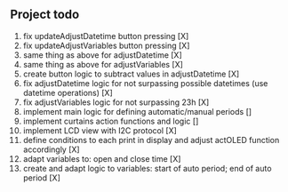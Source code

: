 ## Project todo
1. fix updateAdjustDatetime button pressing [X]
1. fix updateAdjustVariables button pressing [X]
1. same thing as above for adjustDatetime [X]
1. same thing as above for adjustVariables [X]
1. create button logic to subtract values in adjustDatetime [X] 
1. fix adjustDatetime logic for not surpassing possible datetimes (use datetime operations) [X]
1. fix adjustVariables logic for not surpassing 23h [X]
1. implement main logic for defining automatic/manual periods []
1. implement curtains action functions and logic []
1. implement LCD view with I2C protocol [X]
1. define conditions to each print in display and adjust actOLED function accordingly [X]
2. adapt variables to: open and close time [X]
1. create and adapt logic to variables: start of auto period; end of auto period [X] 